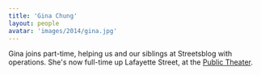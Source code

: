 ```yaml
---
title: 'Gina Chung'
layout: people
avatar: 'images/2014/gina.jpg'
---
```


Gina joins part-time, helping us and our siblings at Streetsblog with operations. She's now full-time up Lafayette Street, at the <a href="http://www.publictheater.org/">Public Theater</a>.